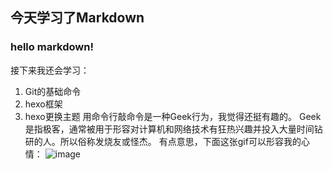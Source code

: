 ## 今天学习了Markdown
 ### hello markdown!
 
 接下来我还会学习：
 1. Git的基础命令
 1. hexo框架
 1. hexo更换主题
 用命令行敲命令是一种Geek行为，我觉得还挺有趣的。
  Geek是指极客，通常被用于形容对计算机和网络技术有狂热兴趣并投入大量时间钻研的人。所以俗称发烧友或怪杰。
  有点意思，下面这张gif可以形容我的心情：
![image](https://qgt-style.oss-cn-hangzhou.aliyuncs.com/newcoursep4/g1/g1-2-2/tenor.gif) 
 

